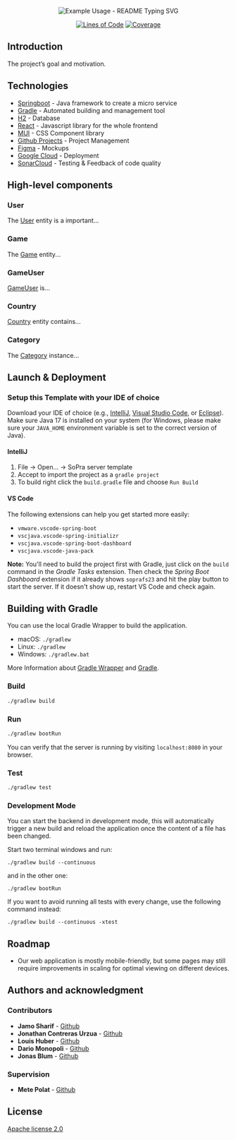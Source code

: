 <p align="center">
  <img src="https://readme-typing-svg.demolab.com/?lines=Sopra+Group+20!;Guess+The+Country!&font=Fira%20Code&center=true&width=600&height=80&duration=4000&pause=500" alt="Example Usage - README Typing SVG">
</p>

<div align="center">
  
[![Lines of Code](https://sonarcloud.io/api/project_badges/measure?project=sopra-fs23-group-20_server&metric=ncloc)](https://sonarcloud.io/summary/new_code?id=sopra-fs23-group-20_server)
[![Coverage](https://sonarcloud.io/api/project_badges/measure?project=sopra-fs23-group-20_server&metric=coverage)](https://sonarcloud.io/summary/new_code?id=sopra-fs23-group-20_server)
  
</div>


## Introduction
The project’s goal and motivation.


## Technologies

* [Springboot](https://spring.io/) - Java framework to create a micro service
* [Gradle](https://gradle.org/) - Automated building and management tool
* [H2](https://www.h2database.com/html/main.html) - Database
* [React](https://reactjs.org/docs/getting-started.html) - Javascript library for the whole frontend
* [MUI](https://mui.com/) - CSS Component library
* [Github Projects](https://github.com/explore) - Project Management
* [Figma](https://figma.com/) - Mockups
* [Google Cloud](https://cloud.google.com/) - Deployment
* [SonarCloud](https://sonarcloud.io/ ) - Testing & Feedback of code quality

## High-level components

### User
The [User](https://github.com/sopra-fs23-group-20/server/blob/827958492eda6547c71077f69acf2fd5a0bd2537/src/main/java/ch/uzh/ifi/hase/soprafs23/entityDB/User.java) entity is a important...

### Game
The [Game](https://github.com/sopra-fs23-group-20/server/blob/628d671fff0967c6fd185b5291b4fb43f3db6068/src/main/java/ch/uzh/ifi/hase/soprafs23/entityDB/Game.java) entity...

### GameUser
[GameUser](https://github.com/sopra-fs23-group-20/server/blob/628d671fff0967c6fd185b5291b4fb43f3db6068/src/main/java/ch/uzh/ifi/hase/soprafs23/entityDB/GameUser.java) is...

### Country
[Country](https://github.com/sopra-fs23-group-20/server/blob/628d671fff0967c6fd185b5291b4fb43f3db6068/src/main/java/ch/uzh/ifi/hase/soprafs23/entityDB/Country.java) entity contains...

### Category
The [Category](https://github.com/sopra-fs23-group-20/server/blob/718d5acd1c51855319aa0172937644438750d051/src/main/java/ch/uzh/ifi/hase/soprafs23/entityDB/Category.java) instance...





## Launch & Deployment

### Setup this Template with your IDE of choice
Download your IDE of choice (e.g., [IntelliJ](https://www.jetbrains.com/idea/download/), [Visual Studio Code](https://code.visualstudio.com/), or [Eclipse](http://www.eclipse.org/downloads/)). Make sure Java 17 is installed on your system (for Windows, please make sure your `JAVA_HOME` environment variable is set to the correct version of Java).

#### IntelliJ
1. File -> Open... -> SoPra server template
2. Accept to import the project as a `gradle project`
3. To build right click the `build.gradle` file and choose `Run Build`

#### VS Code
The following extensions can help you get started more easily:
-   `vmware.vscode-spring-boot`
-   `vscjava.vscode-spring-initializr`
-   `vscjava.vscode-spring-boot-dashboard`
-   `vscjava.vscode-java-pack`

**Note:** You'll need to build the project first with Gradle, just click on the `build` command in the _Gradle Tasks_ extension. Then check the _Spring Boot Dashboard_ extension if it already shows `soprafs23` and hit the play button to start the server. If it doesn't show up, restart VS Code and check again.

## Building with Gradle
You can use the local Gradle Wrapper to build the application.
-   macOS: `./gradlew`
-   Linux: `./gradlew`
-   Windows: `./gradlew.bat`

More Information about [Gradle Wrapper](https://docs.gradle.org/current/userguide/gradle_wrapper.html) and [Gradle](https://gradle.org/docs/).

### Build

```bash
./gradlew build
```

### Run

```bash
./gradlew bootRun
```

You can verify that the server is running by visiting `localhost:8080` in your browser.

### Test

```bash
./gradlew test
```

### Development Mode
You can start the backend in development mode, this will automatically trigger a new build and reload the application
once the content of a file has been changed.

Start two terminal windows and run:

`./gradlew build --continuous`

and in the other one:

`./gradlew bootRun`

If you want to avoid running all tests with every change, use the following command instead:

`./gradlew build --continuous -xtest`


## Roadmap
* Our web application is mostly mobile-friendly, but some pages may still require improvements in scaling for optimal viewing on different devices.


## Authors and acknowledgment

### Contributors

* **Jamo Sharif** - [Github](https://github.com/JSha91)
* **Jonathan Contreras Urzua** - [Github](https://github.com/JonathanContrerasM)
* **Louis Huber** - [Github](https://github.com/L-Huber)
* **Dario Monopoli** - [Github](https://github.com/dariomonopoli-dev)
* **Jonas Blum** - [Github](https://github.com/robonder)

### Supervision

* **Mete Polat** - [Github](https://github.com/polatmete)



## License
[Apache license 2.0](https://github.com/sopra-fs23-group-20/server/blob/6dc8281b0a876fa1d310626a704e0e4bfa08b86d/LICENSE)

